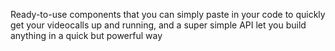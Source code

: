 Ready-to-use components that you can simply paste in your code to quickly get your videocalls up and running, and a super simple API let you build anything in a quick but powerful way
